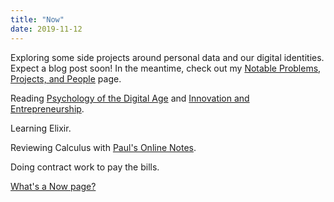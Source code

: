 ```yaml
---
title: "Now"
date: 2019-11-12
---
```


Exploring some side projects around personal data and our digital identities. Expect a blog post soon! In the meantime, check out my [Notable Problems, Projects, and People](/notable) page.

Reading [Psychology of the Digital Age](https://smile.amazon.com/gp/product/B015WJ1CW8/ref=ppx_yo_dt_b_d_asin_title_o00?ie=UTF8&psc=1) and [Innovation and Entrepreneurship](https://smile.amazon.com/Innovation-Entrepreneurship-Peter-F-Drucker-ebook/dp/B000FC12BO).

Learning Elixir.

Reviewing Calculus with [Paul's Online Notes](http://tutorial.math.lamar.edu/). 

Doing contract work to pay the bills.

[What's a Now page?](https://nownownow.com/about)